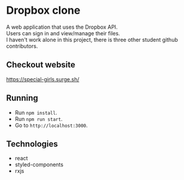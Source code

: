# Dropbox clone
A web application that uses the Dropbox API.<br/>
Users can sign in and view/manage their files.<br/>
I haven't work alone in this project, there is three other student github contributors.

## Checkout website
https://special-girls.surge.sh/
<br/>

## Running
- Run `npm install`.
- Run `npm run start`.
- Go to `http://localhost:3000`.

## Technologies 
* react
* styled-components
* rxjs
